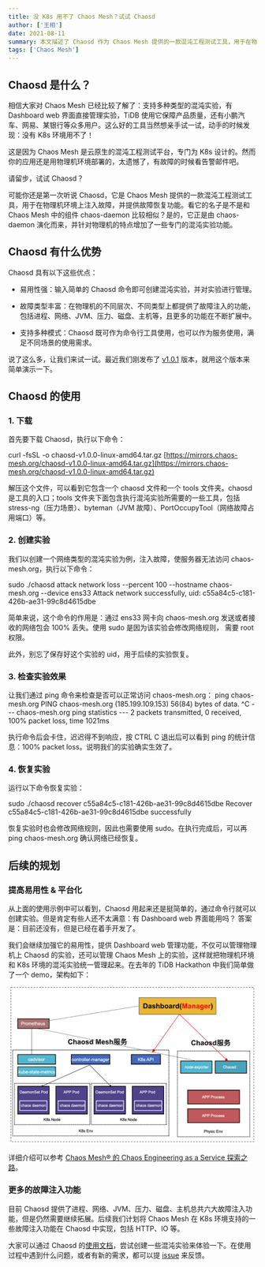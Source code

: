 ```yaml
---
title: 没 K8s 用不了 Chaos Mesh？试试 Chaosd
author: ['王相']
date: 2021-08-11
summary: 本文描述了 Chaosd 作为 Chaos Mesh 提供的一款混沌工程测试工具，用于在物理机环境上注入故障，并提供故障恢复功能。
tags: ['Chaos Mesh']
---
```


## Chaosd 是什么？

相信大家对 Chaos Mesh 已经比较了解了：支持多种类型的混沌实验，有 Dashboard web 界面直接管理实验，TiDB 使用它保障产品质量，还有小鹏汽车、网易、某银行等众多用户。这么好的工具当然想亲手试一试，动手的时候发现：没有 K8s 环境用不了！

这是因为 Chaos Mesh 是云原生的混沌工程测试平台，专门为 K8s 设计的。然而你的应用还是用物理机环境部署的，太遗憾了，有故障的时候看告警邮件吧。

请留步，试试 Chaosd？

可能你还是第一次听说 Chaosd，它是 Chaos Mesh 提供的一款混沌工程测试工具，用于在物理机环境上注入故障，并提供故障恢复功能。看它的名子是不是和 Chaos Mesh 中的组件 chaos-daemon 比较相似？是的，它正是由 chaos-daemon 演化而来，并针对物理机的特点增加了一些专门的混沌实验功能。

## Chaosd 有什么优势

Chaosd 具有以下这些优点：

- 易用性强：输入简单的 Chaosd 命令即可创建混沌实验，并对实验进行管理。

- 故障类型丰富：在物理机的不同层次、不同类型上都提供了故障注入的功能，包括进程、网络、JVM、压力、磁盘、主机等，且更多的功能在不断扩展中。

- 支持多种模式：Chaosd 既可作为命令行工具使用，也可以作为服务使用，满足不同场景的使用需求。

说了这么多，让我们来试一试。最近我们刚发布了 [v1.0.1](https://github.com/chaos-mesh/chaosd/releases/tag/v1.0.1) 版本，就用这个版本来简单演示一下。

## Chaosd 的使用

### 1. 下载

首先要下载 Chaosd，执行以下命令：

curl -fsSL -o chaosd-v1.0.0-linux-amd64.tar.gz [https://mirrors.chaos-mesh.org/chaosd-v1.0.0-linux-amd64.tar.gz](https://mirrors.chaos-mesh.org/chaosd-v1.0.0-linux-amd64.tar.gz)

解压这个文件，可以看到它包含一个 chaosd 文件和一个 tools 文件夹。chaosd 是工具的入口；tools 文件夹下面包含执行混沌实验所需要的一些工具，包括 stress-ng（压力场景）、byteman（JVM 故障）、PortOccupyTool（网络故障占用端口）等。
 
### 2. 创建实验

我们以创建一个网络类型的混沌实验为例，注入故障，使服务器无法访问 chaos-mesh.org，执行以下命令：

sudo ./chaosd attack network loss --percent 100 --hostname chaos-mesh.org --device ens33
Attack network successfully, uid: c55a84c5-c181-426b-ae31-99c8d4615dbe

简单来说，这个命令的作用是：通过 ens33 网卡向 chaos-mesh.org 发送或者接收的网络包会 100% 丢失。使用 sudo 是因为该实验会修改网络规则， 需要 root 权限。

此外，别忘了保存好这个实验的 uid，用于后续的实验恢复。
 
### 3. 检查实验效果

让我们通过 ping 命令来检查是否可以正常访问 chaos-mesh.org：
ping chaos-mesh.org
PING chaos-mesh.org (185.199.109.153) 56(84) bytes of data.
^C
--- chaos-mesh.org ping statistics ---
2 packets transmitted, 0 received, 100% packet loss, time 1021ms

执行命令后会卡住，迟迟得不到响应，按 CTRL C 退出后可以看到 ping 的统计信息：100% packet loss。说明我们的实验确实生效了。

### 4. 恢复实验

运行以下命令恢复实验：

sudo ./chaosd recover c55a84c5-c181-426b-ae31-99c8d4615dbe
Recover c55a84c5-c181-426b-ae31-99c8d4615dbe successfully

恢复实验时也会修改网络规则，因此也需要使用 sudo。在执行完成后，可以再 ping chaos-mesh.org 确认网络已经恢复。 
 
## 后续的规划

### 提高易用性 & 平台化

从上面的使用示例中可以看到，Chaosd 用起来还是挺简单的，通过命令行就可以创建实验。但是肯定有些人还不太满意：有 Dashboard web 界面能用吗？ 答案是：目前还没有，但是已经在着手开发了。

我们会继续加强它的易用性，提供 Dashboard web 管理功能，不仅可以管理物理机上 Chaosd 的实验，还可以管理 Chaos Mesh 上的实验，这样就把物理机环境和 K8s 环境的混沌实验统一管理起来。在去年的 TiDB Hackathon 中我们简单做了一个 demo，架构如下：

![chaosmesh](media/cannot-use-chaosmesh-without-k8s-then-try-chaosd/chaosmesh.png)

详细介绍可以参考 [Chaos Mesh® 的 Chaos Engineering as a Service 探索之路](https://pingcap.com/blog-cn/chaos-engineering-as-a-service/)。
 
### 更多的故障注入功能

目前 Chaosd 提供了进程、网络、JVM、压力、磁盘、主机总共六大故障注入功能，但是仍然需要继续拓展。后续我们计划将 Chaos Mesh 在 K8s 环境支持的一些故障注入功能在 Chaosd 中实现，包括 HTTP、IO 等。

大家可以通过 Chaosd 的[使用文档](https://chaos-mesh.org/website-zh/docs/chaosd-overview)，尝试创建一些混沌实验来体验一下。在使用过程中遇到什么问题，或者有新的需求，都可以提 [issue](https://github.com/chaos-mesh/chaosd/issues) 来反馈。



